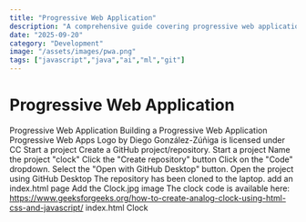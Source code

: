 ```yaml
---
title: "Progressive Web Application"
description: "A comprehensive guide covering progressive web application"
date: "2025-09-20"
category: "Development"
image: "/assets/images/pwa.png"
tags: ["javascript","java","ai","ml","git"]
---
```


# Progressive Web Application

Progressive Web Application Building a Progressive Web Application Progressive Web Apps Logo by Diego González-Zúñiga is licensed under CC Start a project Create a GitHub project/repository. Start a project Name the project "clock" Click the "Create repository" button Click on the "Code" dropdown. Select the "Open with GitHub Desktop" button. Open the project using GitHub Desktop The repository has been cloned to the laptop. add an index.html page Add the Clock.jpg image The clock code is available here: https://www.geeksforgeeks.org/how-to-create-analog-clock-using-html-css-and-javascript/ index.html Clock
